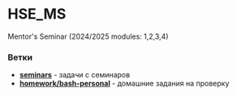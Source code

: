 # HSE_MS
Mentor's Seminar (2024/2025 modules: 1,2,3,4)

### Ветки
- [**seminars**](https://github.com/glasgo-seven/HSE_MS/tree/seminars) - задачи с семинаров
- [**homework/bash-personal**](https://github.com/glasgo-seven/HSE_MS/tree/homework/bash-personal) - домашние задания на проверку
